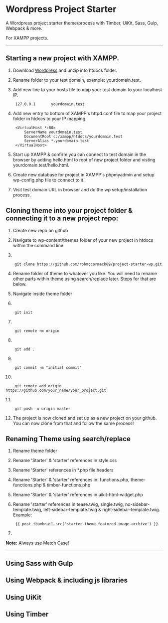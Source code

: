 # Wordpress Project Starter

A Wordpress project starter theme/process with Timber, UiKit, Sass, Gulp, Webpack & more.

For XAMPP projects.

---

## Starting a new project with XAMPP.

1. Download [Wordpress](https://wordpress.org/download/) and unzip into htdocs folder.

2. Rename folder to your test domain, example: yourdomain.test.

3. Add new line to your hosts file to map your test domain to your localhost IP.

        127.0.0.1		yourdomain.test

4. Add new entry to bottom of XAMPP's httpd.conf file to map your project folder in htdocs to your IP mapping.

        <VirtualHost *:80>
            ServerName yourdomain.test
            DocumentRoot c:/xampp/htdocs/yourdomain.test
            ServerAlias *.yourdomain.test
        </VirtualHost>

5. Start up XAMPP & confirm you can connect to test domain in the browser by adding hello.html to root of new project folder and visting yourdomain.test/hello.html.

6. Create new database for project in XAMPP's phpmyadmin and setup wp-config.php file to connect to it.

7. Visit test domain URL in browser and do the wp setup/installation process.


## Cloning theme into your project folder & connecting it to a new project repo:

1. Create new repo on github

2. Navigate to wp-content/themes folder of your new project in htdocs within the command line

3.

        git clone https://github.com/robmccormack89/project-starter-wp.git

4. Rename folder of theme to whatever you like. You will need to rename other parts within theme using search/replace later. Steps for that are below.

5. Navigate inside theme folder

6. 

        git init

7.

        git remote rm origin

8.

        git add .

9.

        git commit -m "initial commit"

10.

        git remote add origin https://github.com/your_name/your_project.git

11.

        git push -u origin master

12. The project is now cloned and set up as a new project on your github. You can now clone from that and follow the same process!

## Renaming Theme using search/replace

1. Rename theme folder

2. Rename 'Starter' & 'starter' references in style.css

3. Rename 'Starter' references in *.php file headers

4. Rename 'Starter' & 'starter' references in: functions.php, theme-functions.php & timber-functions.php

5. Rename 'Starter' & 'starter' references in uikit-html-widget.php

6. Rename 'starter' references in tease.twig, single.twig, no-sidebar-template.twig, left-sidebar-template.twig & right-sidebar-template.twig. Example:

        {{ post.thumbnail.src('starter-theme-featured-image-archive') }}

7. 

**Note:** Always use Match Case!

---

## Using Sass with Gulp

## Using Webpack & including js libraries

## Using UiKit

## Using Timber 
